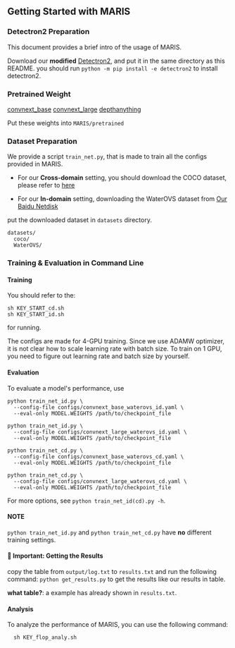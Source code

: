 ## Getting Started with MARIS

### Detectron2 Preparation
This document provides a brief intro of the usage of MARIS.

Download our **modified** [Detectron2](https://pan.baidu.com/s/1EpIkSA9mlndVW5lgVYvLtA?pwd=USTC), and put it in the same directory as this README. you should run `python -m pip install -e detectron2` to install detectron2.

### Pretrained Weight
[convnext_base](https://huggingface.co/laion/CLIP-convnext_base_w_320-laion_aesthetic-s13B-b82K-augreg/tree/main)
[convnext_large](https://huggingface.co/laion/CLIP-convnext_large_d_320.laion2B-s29B-b131K-ft-soup/tree/main)
[depthanything](https://github.com/DepthAnything/Depth-Anything-V2)

Put these weights into ```MARIS/pretrained```
### Dataset Preparation

We provide a script `train_net.py`, that is made to train all the configs provided in MARIS.

- For our **Cross-domain** setting, you should download the COCO dataset, please refer to [here](datasets\README.md)

- For our **In-domain** setting, downloading the WaterOVS dataset from [Our Baidu Netdisk](https://pan.baidu.com/s/1XcpDFIWixPj6vxWiHx5DtA?pwd=USTC)

put the downloaded dataset in `datasets` directory.

```
datasets/
  coco/
  WaterOVS/
```

### Training & Evaluation in Command Line

#### Training
You should refer to the:
```
sh KEY_START_cd.sh
sh KEY_START_id.sh
```
for running.

The configs are made for 4-GPU training.
Since we use ADAMW optimizer, it is not clear how to scale learning rate with batch size.
To train on 1 GPU, you need to figure out learning rate and batch size by yourself.

#### Evaluation
To evaluate a model's performance, use

```
python train_net_id.py \
  --config-file configs/convnext_base_waterovs_id.yaml \
  --eval-only MODEL.WEIGHTS /path/to/checkpoint_file

python train_net_id.py \
  --config-file configs/convnext_large_waterovs_id.yaml \
  --eval-only MODEL.WEIGHTS /path/to/checkpoint_file
```

```
python train_net_cd.py \
  --config-file configs/convnext_base_waterovs_cd.yaml \
  --eval-only MODEL.WEIGHTS /path/to/checkpoint_file

python train_net_cd.py \
  --config-file configs/convnext_large_waterovs_cd.yaml \
  --eval-only MODEL.WEIGHTS /path/to/checkpoint_file
```

For more options, see `python train_net_id(cd).py -h`.

#### NOTE
`python train_net_id.py` and `python train_net_cd.py` have **no** different training settings.

#### 🚩 Important: Getting the Results
copy the table from `output/log.txt` to `results.txt` and run the following command: `python get_results.py` to get the results like our results in table.

**what table?**: a example has already shown in `results.txt`.
#### Analysis

To analyze the performance of MARIS, you can use the following command:
```
  sh KEY_flop_analy.sh
```
